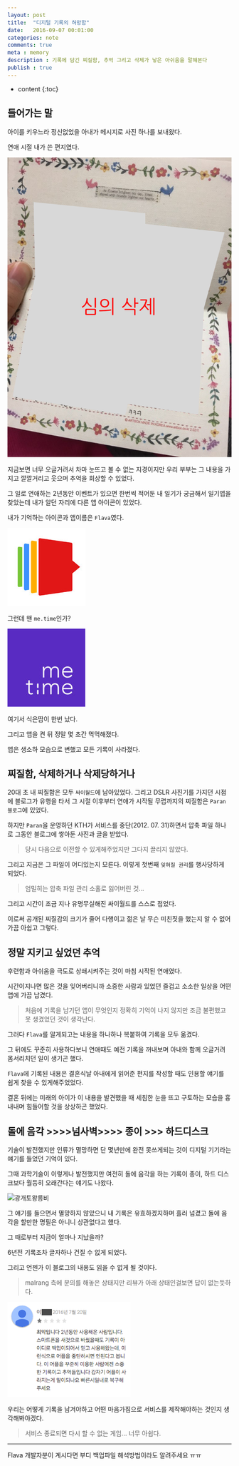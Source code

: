 ```yaml
---
layout: post
title:  "디지털 기록의 허망함"
date:   2016-09-07 00:01:00
categories: note
comments: true
meta : memory
description : 기록에 담긴 찌질함, 추억 그리고 삭제가 낳은 아쉬움을 말해본다
publish : true
---
```


* content
{:toc}

## 들어가는 말

아이를 키우느라 정신없었을 아내가 메시지로 사진 하나를 보내왔다.

연애 시절 내가 쓴 편지였다.

![편지](/images/letter.png)

지금보면 너무 오글거려서 차마 눈뜨고 볼 수 없는 지경이지만 우리 부부는 그 내용을 가지고 깔깔거리고 웃으며 추억을 회상할 수 있었다.

그 일로 연애하는 2년동안 이벤트가 있으면 한번씩 적어둔 내 일기가 궁금해서 일기앱을 찾았는데 내가 알던 자리에 다른 앱 아이콘이 있었다.

내가 기억하는 아이콘과 앱이름은 `Flava`였다.

![Flava](/images/flava.jpg)

그런데 왠 `me.time`인가?

![Flava](/images/metime.jpeg)

여기서 식은땀이 한번 났다.

그리고 앱을 켠 뒤 정말 몇 초간 먹먹해졌다.

앱은 생소하 모습으로 변했고 모든 기록이 사라졌다.


## 찌질함, 삭제하거나 삭제당하거나

20대 초 내 찌질함은 모두 `싸이월드`에 남아있었다. 그리고 DSLR 사진기를 가지던 시점에 블로그가 유행을 타서 그 시절 이후부터 연애가 시작될 무렵까지의 찌질함은 `Paran 블로그`에 있었다.

하지만 `Paran`을 운영하던 KTH가 서비스를 중단(2012. 07. 31)하면서 압축 파일 하나로 그동안 블로그에 쌓아둔 사진과 글을 받았다.

> 당시 다음으로 이전할 수 있게해주었지만 그다지 끌리지 않았다.

그리고 지금은 그 파일이 어디있는지 모른다. 이렇게 첫번째 `잊혀질 권리`를 행사당하게 되었다.

> 엄밀히는 압축 파일 관리 소홀로 잃어버린 것...

그리고 시간이 조금 지나 유명무실해진 싸이월드를 스스로 접었다.

이로써 공개된 찌질감의 크기가 줄어 다행이고 젊은 날 무슨 미친짓을 했는지 알 수 없어 가끔 아쉽고 그렇다.


## 정말 지키고 싶었던 추억

후련함과 아쉬움을 극도로 상쇄시켜주는 것이 마침 시작된 연애였다.

시간이지나면 많은 것을 잊어버리니까 소중한 사람과 있었던 즐겁고 소소한 일상을 어떤 앱에 가끔 남겼다.

> 처음에 기록을 남기던 앱이 무엇인지 정확히 기억이 나지 않지만 조금 불편했고 못 생겼었던 것이 생각난다.

그러다 `Flava`를 알게되고는 내용을 하나하나 복붙하여 기록을 모두 옮겼다.

그 뒤에도 꾸준히 사용하다보니 연애때도 예전 기록을 꺼내보며 아내와 함께 오글거려 몸서리치던 일이 생기곤 했다.


`Flava`에 기록된 내용은 결혼식날 아내에게 읽어준 편지를 작성할 때도 인용할 얘기를 쉽게 찾을 수 있게해주었었다.

결혼 뒤에는 미래의 아이가 이 내용을 발견했을 때 세침한 눈을 뜨고 구토하는 모습을 흉내내며 힘들어할 것을 상상하곤 했었다.


## 돌에 음각 >>>>넘사벽>>>> 종이 >>> 하드디스크

기술이 발전했지만 인류가 멸망하면 단 몇년만에 완전 못쓰게되는 것이 디지털 기기라는 얘기를 들었던 기억이 있다.

그때 과학기술이 이렇게나 발전했지만 여전히 돌에 음각을 하는 기록이 종이, 하드 디스크보다 월등히 오래간다는 얘기도 나왔다.

![광개토왕릉비](http://cfile203.uf.daum.net/image/1713003F5008C1E924B1BA)

그 얘기를 들으면서 멸망하지 않았으니 내 기록은 유효하겠지하며 흘러 넘겼고 돌에 음각을 할만한 명필은 아니니 상관없다고 했다.

그 때로부터 지금이 얼마나 지났을까?

6년전 기록조차 글자하나 건질 수 없게 되었다.

그리고 언젠가 이 블로그의 내용도 읽을 수 없게 될 것이다.

> malrang 측에 문의를 해놓은 상태지만 리뷰가 아래 상태인걸보면 답이 없는듯하다.

![FlavaReview](/images/review_flava.png)

우리는 어떻게 기록을 남겨야하고 어떤 마음가짐으로 서비스를 제작해야하는 것인지 생각해봐야겠다.

> 서비스 종료되면 다시 할 수 없는 게임... 너무 아쉽다.

---

Flava 개발자분이 계시다면 부디 백업파일 해석방법이라도 알려주세요 ㅠㅠ